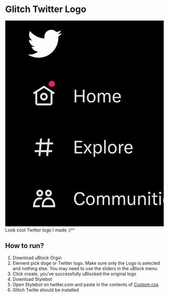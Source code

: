 # Glitch Twitter Logo
![enter image description here](https://github.com/Mirtmirtmirt/twtGlitch/blob/main/preview.gif?raw=true)
Look cool Twitter logo I made :)^^

## How to run?

 1. Download uBlock Orgin
 2. Element pick doge or Twitter logo. Make sure only the Logo is selected and nothing else. You may need to use the sliders in the uBlock menu.
 3. Click create, you've successfully uBlocked the original logo
 4. Download Stylebot
 5. Open Stylebot on twitter.com and paste in the contents of [Custom.css](https://github.com/Mirtmirtmirt/twtGlitch/blob/main/Custom.css)
 6. Glitch Twitte should be installed
